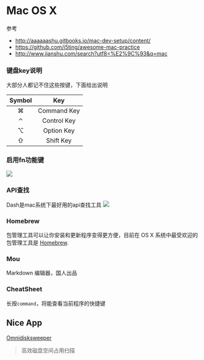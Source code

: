 Mac OS X
===

参考
* http://aaaaaashu.gitbooks.io/mac-dev-setup/content/
* https://github.com/i5ting/awesome-mac-practice
* http://www.jianshu.com/search?utf8=%E2%9C%93&q=mac

### 键盘key说明

大部分人都记不住这些按键，下面给出说明

| Symbol    | Key         | 
|:---------:|:-----------:|
|  &#8984;  | Command Key |
|  &#8963;  | Control Key |
|  &#8997;  | Option Key  |
|  &#8679;  | Shift Key   |

### 启用fn功能键

![](./img/notes/mac/fn.png)

### API查找

Dash是mac系统下最好用的api查找工具
![](./img/notes/mac/dash.png)

### Homebrew

包管理工具可以让你安装和更新程序变得更方便，目前在 OS X 系统中最受欢迎的包管理工具是 [Homebrew](http://brew.sh/).

### Mou

Markdown 编辑器，国人出品

### CheatSheet 
长按`command`，将能查看当前程序的快捷键



Nice App
---

[Omnidisksweeper](http://www.omnigroup.com/more)
>高效磁盘空间占用扫描